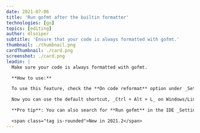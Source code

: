 ```yaml
---
date: 2021-07-06
title: 'Run gofmt after the builtin formatter'
technologies: [go]
topics: [editing]
author: dlsniper
subtitle: 'Ensure that your code is always formatted with gofmt.'
thumbnail: ./thumbnail.png
cardThumbnail: ./card.png
screenshot: ./card.png
leadin: |
  Make sure your code is always formatted with gofmt.

  **How to use:**

  To use this feature, check the **On code reformat** option under _Settings/Preferences | Editor | Code Style | Go | Other_.

  Now you can use the default shortcut, _Ctrl + Alt + L_ on Windows/Linux or _⌘ + ⌥ + L_ on macOS, to trigger the builtin formatter.

  **Pro tip**: You can also search for **Run gofmt** in the IDE _Settings/Preferences_, and activate the option as described above.

  <span class="tag is-rounded">New in 2021.2</span>
---
```

